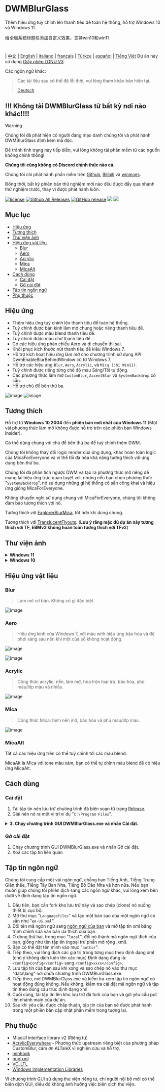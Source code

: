 # DWMBlurGlass
Thêm hiệu ứng tuỳ chỉnh lên thanh tiêu đề toàn hệ thống, hỗ trợ Windows 10 và Windows 11.

给全局系统标题栏添加自定义效果，支持win10和win11
#
| [中文](/README_ZH.md) | [English](/README.md) | [italiano](/README_IT.md) | [français](/README_FR.md) | [Türkçe](/README_TR.md) | [español](/README_ES.md) | [Tiếng Việt](/README_VI.md)
Dự án này sử dụng [Giấy phép LGNU V3](/COPYING.LESSER).

Các ngôn ngữ khác:
> Các tài liệu sau có thể đã lỗi thời, vui lòng tham khảo bản hiện tại.
>
> [Deutsch](/README_DE.md)

## !!! Không tải DWMBlurGlass từ bất kỳ nơi nào khác!!!!
> [!WARNING]
> Chúng tôi đã phát hiện có người đang mạo danh chúng tôi và phát hành DWMBlurGlass đính kèm mã độc.
> 
> Để tránh tình trạng này tiếp diễn, vui lòng không tải phần mềm từ các nguốn không chính thống!
> 
> **Chúng tôi cũng không có Discord chính thức nào cả.**
> 
> Chúng tôi chỉ phát hành phần mềm trên [Github](https://github.com/Maplespe/DWMBlurGlass/releases), [Bilibili](https://space.bilibili.com/87195798) và [winmoes](https://winmoes.com).
> 
> Đồng thời, bất kỳ phiên bản thử nghiệm mới nào đều được đẩy qua nhánh thử nghiệm trước, thay vì được phát hành luôn.

[![license](https://img.shields.io/github/license/Maplespe/DWMBlurGlass.svg)](https://www.gnu.org/licenses/lgpl-3.0.en.html)
[![Github All Releases](https://img.shields.io/github/downloads/Maplespe/DWMBlurGlass/total.svg)](https://github.com/Maplespe/DWMBlurGlass/releases)
[![GitHub release](https://img.shields.io/github/release/Maplespe/DWMBlurGlass.svg)](https://github.com/Maplespe/DWMBlurGlass/releases/latest)
<img src="https://img.shields.io/badge/language-c++-F34B7D.svg"/>
<img src="https://img.shields.io/github/last-commit/Maplespe/DWMBlurGlass.svg"/>  

## Mục lục
- [Hiệu ứng](#effects)
- [Tương thích](#compatibility)
- [Thư viện ảnh](#gallery)
- [Hiệu ứng vật liệu](#material-effects)
  - [Blur](#blur)
  - [Aero](#aero)
  - [Acrylic](#acrylic)
  - [Mica](#mica)
  - [MicaAlt](#micaalt)
- [Cách dùng](#how-to-use)
  - [Cài đặt](#install)
  - [Gỡ cài đặt](#uninstall)
- [Tập tin ngôn ngữ](#language-files)
- [Phụ thuộc](#dependencies)

## Hiệu ứng
* Thêm hiệu ứng tuỳ chỉnh lên thanh tiêu đề toàn hệ thống.
* Tuỳ chỉnh được bán kính làm mờ chung hoặc riêng thanh tiêu đề.
* Tuỳ chỉnh được màu blend thanh tiêu đề.
* Tuỳ chỉnh được màu chữ thanh tiêu đề.
* Có các hiệu ứng phản chiếu Aero và di chuyển thị sai.
* Khôi phục kích thước nút thanh tiêu đề kiểu Windows 7.
* Hỗ trợ kích hoạt hiệu ứng làm mờ cho chương trình sử dụng API DwmEnableBlurBehindWindow cũ từ Windows 7.
* Hỗ trợ các hiệu ứng `Blur`, `Aero`, `Acrylic`, và `Mica (chỉ Win11)`.
* Tuỳ chỉnh được riêng từng chế độ màu Sáng/Tối tự động.
* Các phương thức làm mờ `CustomBlur`, `AccentBlur` và `SystemBackdrop` có sẵn.
* Hỗ trợ chủ đề bên thứ ba.

![image](/Screenshot/001701.png)
![image](/Screenshot/10307.png)

## Tương thích
Hỗ trợ từ **Windows 10 2004** đến **phiên bản mới nhất của Windows 11** (Một vài phương thức làm mờ không được hỗ trợ trên các phiên bản Windows Insider).

Có thể dùng chung với chủ đề bên thứ ba để tuỳ chỉnh thêm DWM.

Chúng tôi không thay đổi logic render của ứng dụng, khác hoàn toàn logic của MicaForEveryone và vì thế tối đa hóa khả năng tương thích với ứng dụng bên thứ ba.

Chúng tôi đã phân tích ngược DWM và tạo ra phương thức mờ riêng để mang lại hiệu ứng trực quan tuyệt vời, nhưng nếu bạn chọn phương thức "`SystemBackdrop`", nó sử dụng những gì hệ thống có sẵn công khai và hiệu ứng giống MicaForEveryone.

Không khuyến nghị sử dụng chung với MicaForEveryone, chúng tôi không đảm bảo tương thích với nó.

Tương thích với [ExplorerBlurMica](https://github.com/Maplespe/ExplorerBlurMica), tốt hơn khi dùng chung.

Tương thích với [TranslucentFlyouts](https://github.com/ALTaleX531/TranslucentFlyouts). (**Lưu ý rằng mặc dù dự án này tương thích với TF, EBMv2 không hoàn toàn tương thích với TFv2**)

## Thư viện ảnh
<details><summary><b>Windows 11</b></summary>
  
![image](/Screenshot/10307.png)

![image](/Screenshot/102134.png)

> Kích hoạt "Ghi đè hiệu ứng DWMAPI (Windows 11)"

![image](/Screenshot/013521.png)
</details>

<details><summary><b>Windows 10</b></summary>

![image](/Screenshot/001701.png)

![image](/Screenshot/100750.png)

Sử dụng chủ đề bên thứ ba

> Kích hoạt "Mở rộng hiệu ứng ra viền cửa sổ (Windows 10)"

> Kích hoạt "Bật hiệu ứng phản chiếu Aero"

> Kích hoạt "Khôi phục kích thước nút trên thanh tiêu đề kiểu Win7"

![image](/Screenshot/025410.png)

</details>

## Hiệu ứng vật liệu
### Blur
> Làm mờ cơ bản. Không có gì đặc biệt.

![image](/Screenshot/blur.png)

### Aero
> Hiệu ứng kính của Windows 7, với màu with hiệu ứng bão hòa và độ phơi sáng sau nền khi một của sổ không hoạt động.

![image](/Screenshot/aero.png)

![image](/Screenshot/aero_inactive.png)

### Acrylic
> Công thức acrylic: nền, làm mờ, hòa trộn loại trừ, bão hòa, phủ màu/lớp màu và nhiễu.

![image](/Screenshot/acrylic.png)

### Mica
> Công thức Mica: hình nền mờ, bão hòa và phủ màu/lớp màu.

![image](/Screenshot/mica.png)

### MicaAlt
Tất cả các hiệu ứng trên có thể tuỳ chỉnh tới các màu blend.

MicaAlt là Mica với tone màu xám, bạn có thể tự chỉnh màu blend để có hiệu ứng MicaAlt.

## Cách dùng

### Cài đặt
1. Tải tập tin nén lưu trữ chương trình đã biên soạn từ trang [Release](https://github.com/Maplespe/DWMBlurGlass/releases).
2. Giải nén nó ra một vị trí ví dụ "`C:\Program Files`".
<details><summary><b>3. Chạy chương trình GUI DWMBlurGlass.exe và nhấn Cài đặt.</b></summary>

![image](/Screenshot/012746.png)

>Nếu không có gì xảy ra sau khi bạn nhấn cài đặt, thì bạn cần phải nhấn vào thẻ Symbol và nhấn Tải về.

>**Bạn có thể nhận một thông báo về việc thiếu symbol trong tương lai, nhất là sau khi cập nhật hệ thống.**

![image](/Screenshot/012924.png)

</details>

### Gỡ cài đặt
1. Chạy chương trình GUI DWMBlurGlass.exe và nhấn Gỡ cài đặt.
2. Xoá các tập tin liên quan

## Tập tin ngôn ngữ
Chúng tôi cung cấp một vài ngôn ngữ, chẳng hạn Tiếng Anh, Tiếng Trung Giản thểe, Tiếng Tây Ban Nha, Tiếng Bồ Đào Nha và hơn nữa.
Nếu bạn muốn giúp chúng tôi phiên dịch sang các ngôn ngữ khác, vui lòng xem bên dưới về định dạng tập tin ngôn ngữ.

1. Đầu tiên, bạn cần fork kho lưu trữ này và sao chép (clone) nó xuống thiết bị cục bộ.
2. Mở thư mục "`Languagefiles`" và tạo một bản sao của một ngôn ngữ có sẵn như "`en-US.xml`".
3. Đổi tên mã ngôn ngữ sang [ngôn ngữ của bạn](https://learn.microsoft.com/en-us/windows/win32/intl/locale-names) và mở tập tin xml bằng trình chỉnh sửa văn bản ưa thích của bạn.
4. Ở dòng thứ hai, trong mục "`local`", đổi nó thành mã ngôn ngữ đích của bạn, giống như tên tập tin (ngoại trừ phần mở rộng .xml).
5. Bạn có thể đặt tên mình vào mục "`author`".
6. Tiếp theo, vui lòng dịch các giá trị trong từng mục theo định dạng xml (chú ý không dịch luôn tên các mục) Định dạng đúng là:`<config>Config</config>` sang `<config>xxxx</config>`.
7. Lưu tập tin của bạn sau khi xong và sao chép nó vào thư mục "data\lang" nơi chứa chương trình DWMBlurGlass.exe.
8. Tiếp theo, mở DWMBlurGlass.exe và kiểm tra xem tập tin ngôn ngữ có hoạt động đúng không. Nếu không, kiểm tra cài đặt mã ngôn ngữ và tập tin theo đúng cấu trúc định dạng xml.
9. Cuối cùng, tải tập tin lên kho lưu trữ đã fork của bạn và gửi yêu cầu pull lên nhánh main của dự án.
10. Sau khi yêu cầu được chấp thuận, tập tin của bạn sẽ được phát hành trong một phiên bản cập nhật phần mềm trong tương lai.
   

## Phụ thuộc
* MiaoUI interface library v2 (Riêng tư)
* [AcrylicEverywhere](https://github.com/ALTaleX531/AcrylicEverywhere) - Phương thức upstream riêng biệt của phương pháp CustomBlur, cảm ơn ALTaleX vì nghiên cứu và hỗ trợ.
* [minhook](https://github.com/m417z/minhook)
* [pugixml](https://github.com/zeux/pugixml)
* [VC_LTL](https://github.com/Chuyu-Team/VC-LTL5)
* [Windows Implementation Libraries](https://github.com/Microsoft/wil)

Vì chương trình GUI sử dụng thư viện riêng tư, chỉ người nội bộ mới có thể biên dịch GUI, điều đó không ảnh hưởng việc biên dịch thư viện.

